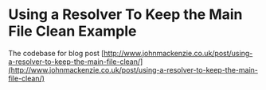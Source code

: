 # Using a Resolver To Keep the Main File Clean Example

The codebase for blog post [http://www.johnmackenzie.co.uk/post/using-a-resolver-to-keep-the-main-file-clean/](http://www.johnmackenzie.co.uk/post/using-a-resolver-to-keep-the-main-file-clean/)

